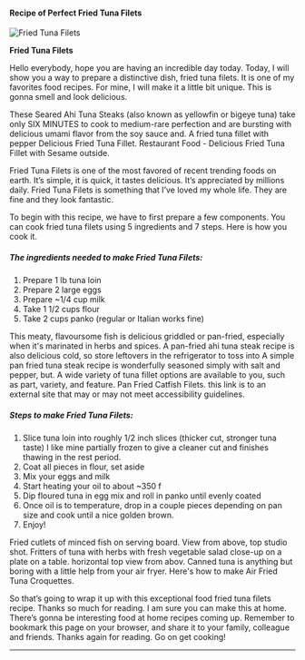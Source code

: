             

#### Recipe of Perfect Fried Tuna Filets

![Fried Tuna Filets](https://img-global.cpcdn.com/recipes/35a04d86a2f69312/751x532cq70/fried-tuna-filets-recipe-main-photo.jpg)

**Fried Tuna Filets**

Hello everybody, hope you are having an incredible day today. Today, I will show you a way to prepare a distinctive dish, fried tuna filets. It is one of my favorites food recipes. For mine, I will make it a little bit unique. This is gonna smell and look delicious.

These Seared Ahi Tuna Steaks (also known as yellowfin or bigeye tuna) take only SIX MINUTES to cook to medium-rare perfection and are bursting with delicious umami flavor from the soy sauce and. A fried tuna fillet with pepper Delicious Fried Tuna Fillet. Restaurant Food - Delicious Fried Tuna Fillet with Sesame outside.

Fried Tuna Filets is one of the most favored of recent trending foods on earth. It’s simple, it is quick, it tastes delicious. It’s appreciated by millions daily. Fried Tuna Filets is something that I’ve loved my whole life. They are fine and they look fantastic.

To begin with this recipe, we have to first prepare a few components. You can cook fried tuna filets using 5 ingredients and 7 steps. Here is how you cook it.

##### The ingredients needed to make Fried Tuna Filets:

1.  Prepare 1 lb tuna loin
2.  Prepare 2 large eggs
3.  Prepare ~1/4 cup milk
4.  Take 1 1/2 cups flour
5.  Take 2 cups panko (regular or Italian works fine)

This meaty, flavoursome fish is delicious griddled or pan-fried, especially when it's marinated in herbs and spices. A pan-fried ahi tuna steak recipe is also delicious cold, so store leftovers in the refrigerator to toss into A simple pan fried tuna steak recipe is wonderfully seasoned simply with salt and pepper, but. A wide variety of tuna fillet options are available to you, such as part, variety, and feature. Pan Fried Catfish Filets. this link is to an external site that may or may not meet accessibility guidelines.

##### Steps to make Fried Tuna Filets:

1.  Slice tuna loin into roughly 1/2 inch slices (thicker cut, stronger tuna taste) I like mine partially frozen to give a cleaner cut and finishes thawing in the rest period.
2.  Coat all pieces in flour, set aside
3.  Mix your eggs and milk
4.  Start heating your oil to about ~350 f
5.  Dip floured tuna in egg mix and roll in panko until evenly coated
6.  Once oil is to temperature, drop in a couple pieces depending on pan size and cook until a nice golden brown.
7.  Enjoy!

Fried cutlets of minced fish on serving board. View from above, top studio shot. Fritters of tuna with herbs with fresh vegetable salad close-up on a plate on a table. horizontal top view from abov. Canned tuna is anything but boring with a little help from your air fryer. Here's how to make Air Fried Tuna Croquettes.

So that’s going to wrap it up with this exceptional food fried tuna filets recipe. Thanks so much for reading. I am sure you can make this at home. There’s gonna be interesting food at home recipes coming up. Remember to bookmark this page on your browser, and share it to your family, colleague and friends. Thanks again for reading. Go on get cooking!

* * *